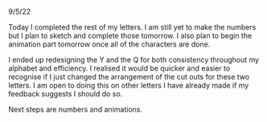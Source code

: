  9/5/22

 Today I completed the rest of my letters. I am still yet to make the numbers but I plan to sketch and complete those tomorrow.
 I also plan to begin the animation part tomorrow once all of the characters are done.

 I ended up redesigning the Y and the Q for both consistency throughout my alphabet and efficiency. I realised it would be quicker and easier to recognise if I just changed the arrangement of the cut outs for these two letters. I am open to doing this on other letters I have already made if my feedback suggests I should do so.

 Next steps are numbers and animations.
